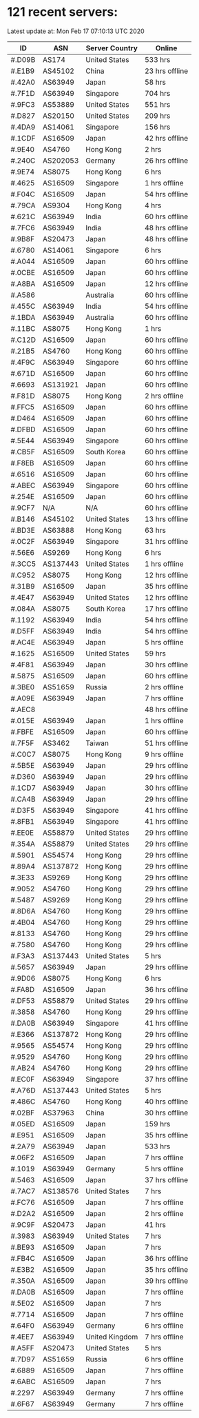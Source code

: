 # 121 recent servers:

Latest update at: Mon Feb 17 07:10:13 UTC 2020

| ID | ASN | Server Country | Online |
| -- | --- | -------------- | ------ |
| #.D09B | AS174 | United States | 533 hrs |
| #.E1B9 | AS45102 | China | 23 hrs offline |
| #.42A0 | AS63949 | Japan | 58 hrs |
| #.7F1D | AS63949 | Singapore | 704 hrs |
| #.9FC3 | AS53889 | United States | 551 hrs |
| #.D827 | AS20150 | United States | 209 hrs |
| #.4DA9 | AS14061 | Singapore | 156 hrs |
| #.1CDF | AS16509 | Japan | 42 hrs offline |
| #.9E40 | AS4760 | Hong Kong | 2 hrs |
| #.240C | AS202053 | Germany | 26 hrs offline |
| #.9E74 | AS8075 | Hong Kong | 6 hrs |
| #.4625 | AS16509 | Singapore | 1 hrs offline |
| #.F04C | AS16509 | Japan | 54 hrs offline |
| #.79CA | AS9304 | Hong Kong | 4 hrs |
| #.621C | AS63949 | India | 60 hrs offline |
| #.7FC6 | AS63949 | India | 48 hrs offline |
| #.9B8F | AS20473 | Japan | 48 hrs offline |
| #.6780 | AS14061 | Singapore | 6 hrs |
| #.A044 | AS16509 | Japan | 60 hrs offline |
| #.0CBE | AS16509 | Japan | 60 hrs offline |
| #.A8BA | AS16509 | Japan | 12 hrs offline |
| #.A586 |  | Australia | 60 hrs offline |
| #.455C | AS63949 | India | 54 hrs offline |
| #.1BDA | AS63949 | Australia | 60 hrs offline |
| #.11BC | AS8075 | Hong Kong | 1 hrs |
| #.C12D | AS16509 | Japan | 60 hrs offline |
| #.21B5 | AS4760 | Hong Kong | 60 hrs offline |
| #.4F9C | AS63949 | Singapore | 60 hrs offline |
| #.671D | AS16509 | Japan | 60 hrs offline |
| #.6693 | AS131921 | Japan | 60 hrs offline |
| #.F81D | AS8075 | Hong Kong | 2 hrs offline |
| #.FFC5 | AS16509 | Japan | 60 hrs offline |
| #.D464 | AS16509 | Japan | 60 hrs offline |
| #.DFBD | AS16509 | Japan | 60 hrs offline |
| #.5E44 | AS63949 | Singapore | 60 hrs offline |
| #.CB5F | AS16509 | South Korea | 60 hrs offline |
| #.F8EB | AS16509 | Japan | 60 hrs offline |
| #.6516 | AS16509 | Japan | 60 hrs offline |
| #.ABEC | AS63949 | Singapore | 60 hrs offline |
| #.254E | AS16509 | Japan | 60 hrs offline |
| #.9CF7 | N/A | N/A | 60 hrs offline |
| #.B146 | AS45102 | United States | 13 hrs offline |
| #.BD3E | AS63888 | Hong Kong | 63 hrs |
| #.0C2F | AS63949 | Singapore | 31 hrs offline |
| #.56E6 | AS9269 | Hong Kong | 6 hrs |
| #.3CC5 | AS137443 | United States | 1 hrs offline |
| #.C952 | AS8075 | Hong Kong | 12 hrs offline |
| #.31B9 | AS16509 | Japan | 35 hrs offline |
| #.4E47 | AS63949 | United States | 12 hrs offline |
| #.084A | AS8075 | South Korea | 17 hrs offline |
| #.1192 | AS63949 | India | 54 hrs offline |
| #.D5FF | AS63949 | India | 54 hrs offline |
| #.AC4E | AS63949 | Japan | 5 hrs offline |
| #.1625 | AS16509 | United States | 59 hrs |
| #.4F81 | AS63949 | Japan | 30 hrs offline |
| #.5875 | AS16509 | Japan | 60 hrs offline |
| #.3BE0 | AS51659 | Russia | 2 hrs offline |
| #.A09E | AS63949 | Japan | 7 hrs offline |
| #.AEC8 |  |  | 48 hrs offline |
| #.015E | AS63949 | Japan | 1 hrs offline |
| #.FBFE | AS16509 | Japan | 60 hrs offline |
| #.7F5F | AS3462 | Taiwan | 51 hrs offline |
| #.C0C7 | AS8075 | Hong Kong | 9 hrs offline |
| #.5B5E | AS63949 | Japan | 29 hrs offline |
| #.D360 | AS63949 | Japan | 29 hrs offline |
| #.1CD7 | AS63949 | Japan | 30 hrs offline |
| #.CA4B | AS63949 | Japan | 29 hrs offline |
| #.D3F5 | AS63949 | Singapore | 41 hrs offline |
| #.8FB1 | AS63949 | Singapore | 41 hrs offline |
| #.EE0E | AS58879 | United States | 29 hrs offline |
| #.354A | AS58879 | United States | 29 hrs offline |
| #.5901 | AS54574 | Hong Kong | 29 hrs offline |
| #.89A4 | AS137872 | Hong Kong | 29 hrs offline |
| #.3E33 | AS9269 | Hong Kong | 29 hrs offline |
| #.9052 | AS4760 | Hong Kong | 29 hrs offline |
| #.5487 | AS9269 | Hong Kong | 29 hrs offline |
| #.8D6A | AS4760 | Hong Kong | 29 hrs offline |
| #.4B04 | AS4760 | Hong Kong | 29 hrs offline |
| #.8133 | AS4760 | Hong Kong | 29 hrs offline |
| #.7580 | AS4760 | Hong Kong | 29 hrs offline |
| #.F3A3 | AS137443 | United States | 5 hrs |
| #.5657 | AS63949 | Japan | 29 hrs offline |
| #.9D06 | AS8075 | Hong Kong | 6 hrs |
| #.FA8D | AS16509 | Japan | 36 hrs offline |
| #.DF53 | AS58879 | United States | 29 hrs offline |
| #.3858 | AS4760 | Hong Kong | 29 hrs offline |
| #.DA0B | AS63949 | Singapore | 41 hrs offline |
| #.E366 | AS137872 | Hong Kong | 29 hrs offline |
| #.9565 | AS54574 | Hong Kong | 29 hrs offline |
| #.9529 | AS4760 | Hong Kong | 29 hrs offline |
| #.AB24 | AS4760 | Hong Kong | 29 hrs offline |
| #.EC0F | AS63949 | Singapore | 37 hrs offline |
| #.A76D | AS137443 | United States | 5 hrs |
| #.486C | AS4760 | Hong Kong | 40 hrs offline |
| #.02BF | AS37963 | China | 30 hrs offline |
| #.05ED | AS16509 | Japan | 159 hrs |
| #.E951 | AS16509 | Japan | 35 hrs offline |
| #.2A79 | AS63949 | Japan | 533 hrs |
| #.06F2 | AS16509 | Japan | 7 hrs offline |
| #.1019 | AS63949 | Germany | 5 hrs offline |
| #.5463 | AS16509 | Japan | 37 hrs offline |
| #.7AC7 | AS138576 | United States | 7 hrs |
| #.FC76 | AS16509 | Japan | 7 hrs offline |
| #.D2A2 | AS16509 | Japan | 2 hrs offline |
| #.9C9F | AS20473 | Japan | 41 hrs |
| #.3983 | AS63949 | United States | 7 hrs |
| #.BE93 | AS16509 | Japan | 7 hrs |
| #.FB4C | AS16509 | Japan | 36 hrs offline |
| #.E3B2 | AS16509 | Japan | 35 hrs offline |
| #.350A | AS16509 | Japan | 39 hrs offline |
| #.DA0B | AS16509 | Japan | 7 hrs offline |
| #.5E02 | AS16509 | Japan | 7 hrs |
| #.7714 | AS16509 | Japan | 7 hrs offline |
| #.64F0 | AS63949 | Germany | 6 hrs offline |
| #.4EE7 | AS63949 | United Kingdom | 7 hrs offline |
| #.A5FF | AS20473 | United States | 5 hrs |
| #.7D97 | AS51659 | Russia | 6 hrs offline |
| #.6889 | AS16509 | Japan | 7 hrs offline |
| #.6ABC | AS16509 | Japan | 7 hrs |
| #.2297 | AS63949 | Germany | 7 hrs offline |
| #.6F67 | AS63949 | Germany | 7 hrs offline |

